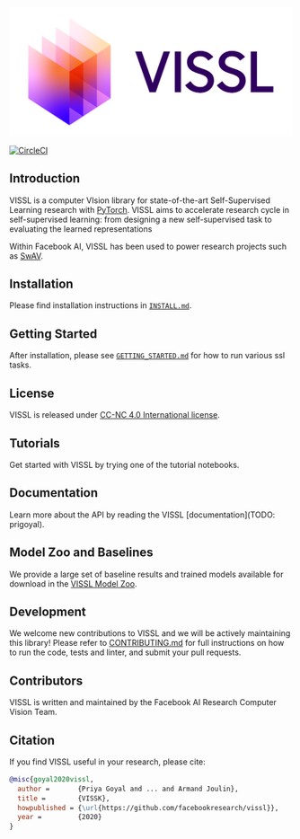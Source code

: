 <img src="https://raw.githubusercontent.com/facebookresearch/vissl/master/.github/logo/Logo_Color_Light_BG.png" width="900"/>

[![CircleCI](https://circleci.com/gh/facebookresearch/vissl.svg?style=svg)](https://circleci.com/gh/facebookresearch/vissl)

## Introduction
VISSL is a computer VIsion library for state-of-the-art Self-Supervised Learning research with [PyTorch](https://pytorch.org). VISSL aims to accelerate research cycle in self-supervised learning: from designing a new self-supervised task to evaluating the learned representations

Within Facebook AI, VISSL has been used to power research projects such as [SwAV](https://arxiv.org/abs/1906.02739).

## Installation

Please find installation instructions in [`INSTALL.md`](INSTALL.md).

## Getting Started

After installation, please see [`GETTING_STARTED.md`](GETTING_STARTED.md) for how to run various ssl tasks.

## License

VISSL is released under [CC-NC 4.0 International license](LICENSE).

## Tutorials

Get started with VISSL by trying one of the tutorial notebooks.

## Documentation

Learn more about the API by reading the VISSL [documentation](TODO: prigoyal).

## Model Zoo and Baselines
We provide a large set of baseline results and trained models available for download in the [VISSL Model Zoo](MODEL_ZOO.md).

## Development

We welcome new contributions to VISSL and we will be actively maintaining this library! Please refer to [CONTRIBUTING.md](./.github/CONTRIBUTING.md) for full instructions on how to run the code, tests and linter, and submit your pull requests.

## Contributors

VISSL is written and maintained by the Facebook AI Research Computer Vision Team.

## Citation

If you find VISSL useful in your research, please cite:

```bibtex
@misc{goyal2020vissl,
  author =       {Priya Goyal and ... and Armand Joulin},
  title =        {VISSK},
  howpublished = {\url{https://github.com/facebookresearch/vissl}},
  year =         {2020}
}
```
